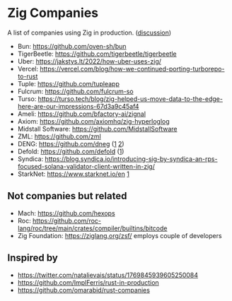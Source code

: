 # Zig Companies

A list of companies using Zig in production. ([discussion](https://ziggit.dev/t/list-of-companies-using-zig-in-production/4084))

- Bun: https://github.com/oven-sh/bun
- TigerBeetle: https://github.com/tigerbeetle/tigerbeetle
- Uber: https://jakstys.lt/2022/how-uber-uses-zig/
- Vercel: https://vercel.com/blog/how-we-continued-porting-turborepo-to-rust
- Tuple: https://github.com/tupleapp
- Fulcrum: https://github.com/fulcrum-so
- Turso: https://turso.tech/blog/zig-helped-us-move-data-to-the-edge-here-are-our-impressions-67d3a9c45af4
- Ameli: https://github.com/bfactory-ai/zignal
- Axiom: https://github.com/axiomhq/zig-hyperloglog
- Midstall Software: https://github.com/MidstallSoftware
- ZML: https://github.com/zml
- DENG: https://github.com/dneg ([1](https://www.youtube.com/watch?v=xUInj_nEcEg) [2](https://www.youtube.com/watch?v=MhzWE2z4fjA))
- Defold: https://github.com/defold ([1](https://defold.com/presentations/zigmeetup_sthlm_3_v2.pdf))
- Syndica: https://blog.syndica.io/introducing-sig-by-syndica-an-rps-focused-solana-validator-client-written-in-zig/
- StarkNet: https://www.starknet.io/en [1](https://github.com/keep-starknet-strange/ziggy-starkdust)

## Not companies but related

- Mach: https://github.com/hexops
- Roc: https://github.com/roc-lang/roc/tree/main/crates/compiler/builtins/bitcode
- Zig Foundation: https://ziglang.org/zsf/ employs couple of developers

## Inspired by

- https://twitter.com/natalievais/status/1769845939605250084
- https://github.com/ImplFerris/rust-in-production
- https://github.com/omarabid/rust-companies
